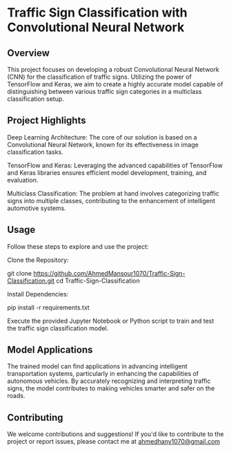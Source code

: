 # Traffic Sign Classification with Convolutional Neural Network
## Overview
This project focuses on developing a robust Convolutional Neural Network (CNN) for the classification of traffic signs. Utilizing the power of TensorFlow and Keras, we aim to create a highly accurate model capable of distinguishing between various traffic sign categories in a multiclass classification setup.

## Project Highlights
Deep Learning Architecture: The core of our solution is based on a Convolutional Neural Network, known for its effectiveness in image classification tasks.

TensorFlow and Keras: Leveraging the advanced capabilities of TensorFlow and Keras libraries ensures efficient model development, training, and evaluation.

Multiclass Classification: The problem at hand involves categorizing traffic signs into multiple classes, contributing to the enhancement of intelligent automotive systems.

## Usage
Follow these steps to explore and use the project:

Clone the Repository:

git clone https://github.com/AhmedMansour1070/Traffic-Sign-Classification.git
cd Traffic-Sign-Classification

Install Dependencies:

pip install -r requirements.txt

Execute the provided Jupyter Notebook or Python script to train and test the traffic sign classification model.

## Model Applications
The trained model can find applications in advancing intelligent transportation systems, particularly in enhancing the capabilities of autonomous vehicles. By accurately recognizing and interpreting traffic signs, the model contributes to making vehicles smarter and safer on the roads.

## Contributing
We welcome contributions and suggestions! If you'd like to contribute to the project or report issues, please contact me at ahmedhany1070@gmail.com
